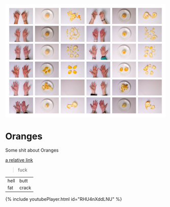 ![](/assets/images/oranges/oranges.jpg)


# Oranges

 Some shit about Oranges

[a relative link](another-page.md)

<blockquote>fuck</blockquote>

<table>
<tr>
<td>hell</td>
<td>butt</td>
</tr>
<tr>
<td>fat</td>
<td>crack</td>
</tr>
</table>


<div class="embed-youtube">{% include youtubePlayer.html id="RHU4nXddLNU" %}</div>
